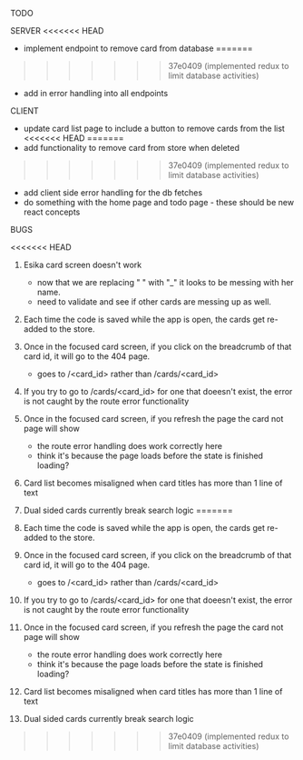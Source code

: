 TODO

  SERVER
<<<<<<< HEAD
   - implement endpoint to remove card from database
=======
>>>>>>> 37e0409 (implemented redux to limit database activities)
   - add in error handling into all endpoints
  
  CLIENT
  * update card list page to include a button to remove cards from the list
<<<<<<< HEAD
=======
  * add functionality to remove card from store when deleted
>>>>>>> 37e0409 (implemented redux to limit database activities)
  - add client side error handling for the db fetches
  - do something with the home page and todo page - these should be new react concepts

BUGS

<<<<<<< HEAD
  1. Esika card screen doesn't work
      - now that we are replacing " " with "_" it looks to be messing with her name.
      - need to validate and see if other cards are messing up as well.
    
  2. Each time the code is saved while the app is open, the cards get re-added to the store.
  
  3. Once in the focused card screen, if you click on the breadcrumb of that card id, it will go to the 404 page.
      - goes to /<card_id> rather than /cards/<card_id>
  
  4. If you try to go to /cards/<card_id> for one that doeesn't exist, the error is not caught by the route error functionality
  
  5. Once in the focused card screen, if you refresh the page the card not page will show
      - the route error handling does work correctly here
      - think it's because the page loads before the state is finished loading?
  
  6. Card list becomes misaligned when card titles has more than 1 line of text
  7. Dual sided cards currently break search logic
=======
  1. Each time the code is saved while the app is open, the cards get re-added to the store.
  
  2. Once in the focused card screen, if you click on the breadcrumb of that card id, it will go to the 404 page.
      - goes to /<card_id> rather than /cards/<card_id>
  
  3. If you try to go to /cards/<card_id> for one that doeesn't exist, the error is not caught by the route error functionality
  
  4. Once in the focused card screen, if you refresh the page the card not page will show
      - the route error handling does work correctly here
      - think it's because the page loads before the state is finished loading?
  
  5. Card list becomes misaligned when card titles has more than 1 line of text
  6. Dual sided cards currently break search logic
>>>>>>> 37e0409 (implemented redux to limit database activities)
